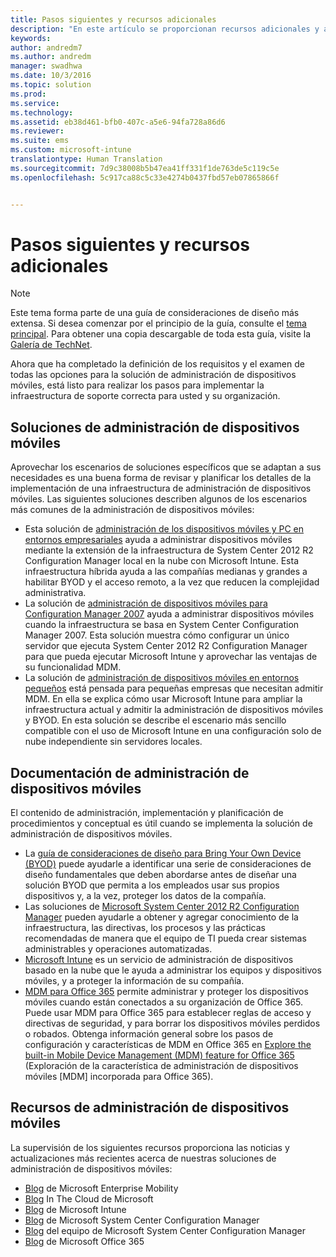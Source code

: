 ```yaml
---
title: Pasos siguientes y recursos adicionales
description: "En este artículo se proporcionan recursos adicionales y artículos de procedimientos para implementar y admitir soluciones de administración de dispositivos móviles de Microsoft en Enterprise Mobility + Security."
keywords: 
author: andredm7
ms.author: andredm
manager: swadhwa
ms.date: 10/3/2016
ms.topic: solution
ms.prod: 
ms.service: 
ms.technology: 
ms.assetid: eb38d461-bfb0-407c-a5e6-94fa728a86d6
ms.reviewer: 
ms.suite: ems
ms.custom: microsoft-intune
translationtype: Human Translation
ms.sourcegitcommit: 7d9c38008b5b47ea41ff331f1de763de5c119c5e
ms.openlocfilehash: 5c917ca88c5c33e4274b0437fbd57eb07865866f


---
```


# <a name="next-steps-and-additional-resources"></a>Pasos siguientes y recursos adicionales

>[!NOTE]
>Este tema forma parte de una guía de consideraciones de diseño más extensa. Si desea comenzar por el principio de la guía, consulte el [tema principal](mdm-design-considerations-guide.md). Para obtener una copia descargable de toda esta guía, visite la [Galería de TechNet](https://gallery.technet.microsoft.com/Mobile-Device-Management-7d401582).

Ahora que ha completado la definición de los requisitos y el examen de todas las opciones para la solución de administración de dispositivos móviles, está listo para realizar los pasos para implementar la infraestructura de soporte correcta para usted y su organización.

## <a name="mobile-device-management-solutions"></a>Soluciones de administración de dispositivos móviles 

Aprovechar los escenarios de soluciones específicos que se adaptan a sus necesidades es una buena forma de revisar y planificar los detalles de la implementación de una infraestructura de administración de dispositivos móviles. Las siguientes soluciones describen algunos de los escenarios más comunes de la administración de dispositivos móviles: 

- Esta solución de [administración de los dispositivos móviles y PC en entornos empresariales](https://technet.microsoft.com/library/dn582037.aspx) ayuda a administrar dispositivos móviles mediante la extensión de la infraestructura de System Center 2012 R2 Configuration Manager local en la nube con Microsoft Intune. Esta infraestructura híbrida ayuda a las compañías medianas y grandes a habilitar BYOD y el acceso remoto, a la vez que reducen la complejidad administrativa. 
- La solución de [administración de dispositivos móviles para Configuration Manager 2007](https://technet.microsoft.com/library/dn508400.aspx) ayuda a administrar dispositivos móviles cuando la infraestructura se basa en System Center Configuration Manager 2007. Esta solución muestra cómo configurar un único servidor que ejecuta System Center 2012 R2 Configuration Manager para que pueda ejecutar Microsoft Intune y aprovechar las ventajas de su funcionalidad MDM.
- La solución de [administración de dispositivos móviles en entornos pequeños](https://technet.microsoft.com/library/dn715906.aspx) está pensada para pequeñas empresas que necesitan admitir MDM. En ella se explica cómo usar Microsoft Intune para ampliar la infraestructura actual y admitir la administración de dispositivos móviles y BYOD. En esta solución se describe el escenario más sencillo compatible con el uso de Microsoft Intune en una configuración solo de nube independiente sin servidores locales.
        
## <a name="mobile-device-management-documentation"></a>Documentación de administración de dispositivos móviles

El contenido de administración, implementación y planificación de procedimientos y conceptual es útil cuando se implementa la solución de administración de dispositivos móviles.

- La [guía de consideraciones de diseño para Bring Your Own Device (BYOD)](./BYOD-design-considerations-guide.md) puede ayudarle a identificar una serie de consideraciones de diseño fundamentales que deben abordarse antes de diseñar una solución BYOD que permita a los empleados usar sus propios dispositivos y, a la vez, proteger los datos de la compañía.
- Las soluciones de [Microsoft System Center 2012 R2 Configuration Manager](https://technet.microsoft.com/library/cc507089.aspx) pueden ayudarle a obtener y agregar conocimiento de la infraestructura, las directivas, los procesos y las prácticas recomendadas de manera que el equipo de TI pueda crear sistemas administrables y operaciones automatizadas.
- [Microsoft Intune](/Intune/) es un servicio de administración de dispositivos basado en la nube que le ayuda a administrar los equipos y dispositivos móviles, y a proteger la información de su compañía.
- [MDM para Office 365](https://technet.microsoft.com/library/ms.o365.cc.devicepolicy.aspx) permite administrar y proteger los dispositivos móviles cuando están conectados a su organización de Office 365. Puede usar MDM para Office 365 para establecer reglas de acceso y directivas de seguridad, y para borrar los dispositivos móviles perdidos o robados. Obtenga información general sobre los pasos de configuración y características de MDM en Office 365 en [Explore the built-in Mobile Device Management (MDM) feature for Office 365](https://blogs.office.com/2015/07/21/explore-the-built-in-mobile-device-management-mdm-feature-for-office-365/) (Exploración de la característica de administración de dispositivos móviles [MDM] incorporada para Office 365).

## <a name="mobile-device-management-resources"></a>Recursos de administración de dispositivos móviles

La supervisión de los siguientes recursos proporciona las noticias y actualizaciones más recientes acerca de nuestras soluciones de administración de dispositivos móviles:

- [Blog](http://blogs.technet.com/b/enterprisemobility/) de Microsoft Enterprise Mobility
- [Blog](http://blogs.technet.com/b/in_the_cloud/) In The Cloud de Microsoft
- [Blog](http://blogs.technet.com/b/microsoftintune/) de Microsoft Intune
- [Blog](http://blogs.technet.com/b/configurationmgr/) de Microsoft System Center Configuration Manager
- [Blog](http://blogs.technet.com/b/configmgrteam/) del equipo de Microsoft System Center Configuration Manager
- [Blog](http://blogs.office.com/office365forbusiness/) de Microsoft Office 365



<!--HONumber=Nov16_HO4-->


